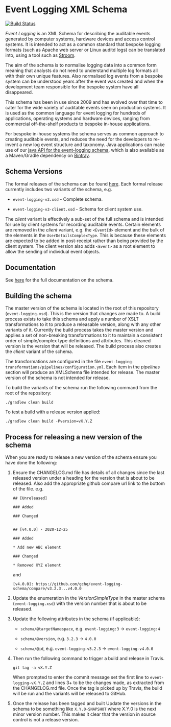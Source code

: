# Event Logging XML Schema

[![Build Status](https://travis-ci.org/gchq/event-logging-schema.svg?branch=master)](https://travis-ci.org/gchq/event-logging-schema)

_Event Logging_ is an XML Schema for describing the auditable events generated by computer systems, hardware devices and access control systems. 
It is intended to act as a common standard that bespoke logging formats (such as Apache web server or Linux auditd logs) can be translated into, using a tool such as [Stroom](https://github.com/gchq/stroom).

The aim of the schema is to normalise logging data into a common form meaning that analysts do not need to understand multiple log formats all with their own unique features. 
Also normalised log events from a bespoke system can be understood years after the event was created and when the development team responsible for the bespoke system have all disappeared.

This schema has been in use since 2009 and has evolved over that time to cater for the wide variety of auditable events seen on production systems. 
It is used as the common language for event logging for hundreds of applications, operating systems and hardware devices, ranging from commercial off-the-shelf products to bespoke in-house applications. 

For bespoke in-house systems the schema serves as common approach to creating auditable events, and reduces the need for the developers to re-invent a new log event structure and taxonomy. 
Java applications can make use of our [java API for the event-logging schema](https://github.com/gchq/event-logging), which is also available as a Maven/Gradle dependency on [Bintray](https://bintray.com/stroom/event-logging/event-logging).

## Schema Versions

The formal releases of the schema can be found [here](https://github.com/gchq/event-logging-schema/releases). 
Each formal release currently includes two variants of the schema, e.g. 

* `event-logging-v3.xsd` - Complete schema.

* `event-logging-v3-client.xsd` - Schema for client system use.

The _client_ variant is effectively a sub-set of the full schema and is intended for use by client systems for recording auditable events. 
Certain elements are removed in the _client_ variant, e.g. the `<EventId>` element and the bulk of the elements in the `UserDetailsComplexType`. 
This is because these elements are expected to be added in post-receipt rather than being provided by the client system. 
The client version also adds `<Event>` as a root element to allow the sending of individual event objects.

## Documentation

See [here](https://gchq.github.io/event-logging-schema/) for the full documentation on the schema.

## Building the schema

The master version of the schema is located in the root of this repository (`event-logging.xsd`). 
This is the version that changes are made to. 
A build process exists to take this schema and apply a number of XSLT transformations to it to produce a releasable version, along with any other variants of it. 
Currently the build process takes the master version and applies a set of non-breaking transformations to it to maintain a consistent order of simple/complex type definitions and attributes. 
This cleaned version is the version that will be released. 
The build process also creates the _client_ variant of the schema.

The transformations are configured in the file `event-logging-transformations/pipelines/configuration.yml`. 
Each item in the _pipelines_ section will produce an XMLSchema file intended for release. 
The master version of the schema is not intended for release.

To build the variants of the schema run the following command from the root of the repository:

`./gradlew clean build`

To test a build with a release version applied:

`./gradlew clean build -Pversion=vX.Y.Z`

## Process for releasing a new version of the schema

When you are ready to release a new version of the schema ensure you have done the following: 

1. Ensure the CHANGELOG.md file has details of all changes since the last released version under a heading for the version that is about to be released. 
Also add the appropriate github compare url link to the bottom of the file. e.g. 

    ```
    ## [Unreleased]

    ### Added

    ### Changed


    ## [v4.0.0] - 2020-12-25

    ### Added

    * Add new ABC element

    ### Changed

    * Removed XYZ element

    ```

    and

    ```
    [v4.0.0]: https://github.com/gchq/event-logging-schema/compare/v3.2.3...v4.0.0
    ```

1. Update the enumeration in the _VersionSimpleType_ in the master schema (`event-logging.xsd`) with the version number that is about to be released.

1. Update the following attributes in the schema (if applicable):

    * `schema/@targetNamespace`, e.g. `event-logging:3` -> `event-logging:4`

    * `schema/@version`, e.g. `3.2.3` -> `4.0.0`

    * `schema/@id`, e.g. `event-logging-v3.2.3` -> `event-logging-v4.0.0`

1. Then run the following command to trigger a build and release in Travis.

    `git tag -a vX.Y.Z`

    When prompted to enter the commit message set the first line to `event-logging-vX.Y.Z` and lines 3+ to be the changes made, as extracted from the CHANGELOG.md file. 
    Once the tag is picked up by Travis, the build will be run and the variants will be released to GitHub.

1. Once the release has been tagged and built Update the versions in the schema to be something like `X.Y.0-SNAPSHOT` where X.Y.0 is the next minor version number. 
This makes it clear that the version in source control is not a release version.
